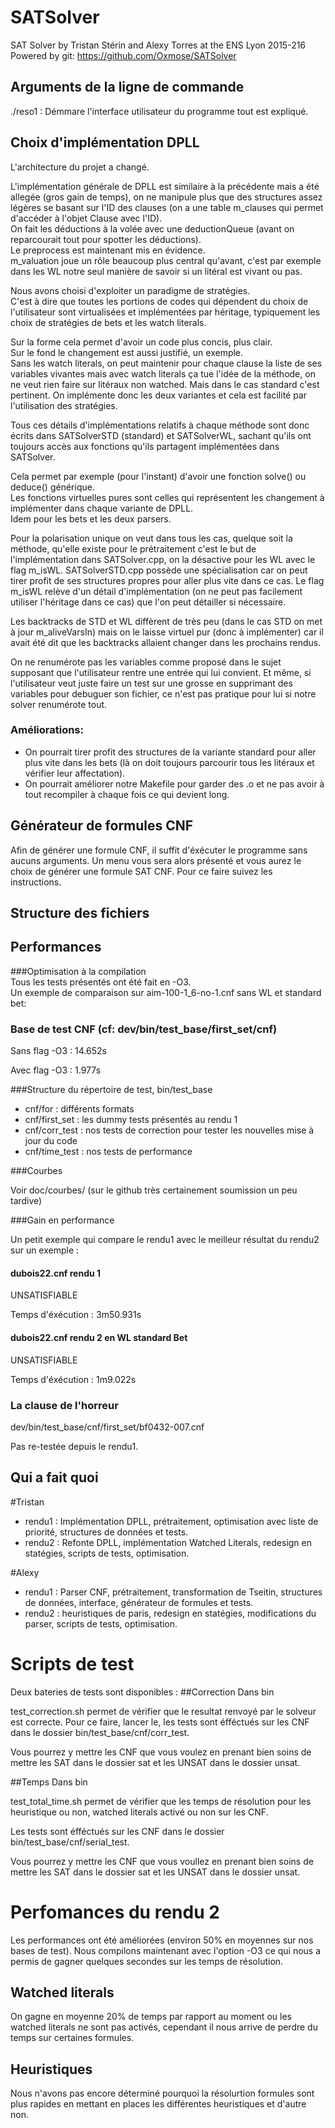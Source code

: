 # SATSolver
SAT Solver by Tristan Stérin and Alexy Torres at the ENS Lyon 2015-216
Powered by git: https://github.com/Oxmose/SATSolver

## Arguments de la ligne de commande
./reso1 : Démmare l'interface utilisateur du programme tout est expliqué.

## Choix d'implémentation DPLL

L'architecture du projet a changé.  

L'implémentation générale de DPLL est similaire à la précédente mais a été allegée (gros gain de temps), on ne manipule plus que des structures assez légères se basant sur l'ID des clauses (on a une table m_clauses qui permet d'accéder à l'objet Clause avec l'ID).    
On fait les déductions à la volée avec une deductionQueue (avant on reparcourait tout pour spotter les déductions).    
Le preprocess est maintenant mis en évidence.  
m_valuation joue un rôle beaucoup plus central qu'avant, c'est par exemple dans les WL notre seul manière de savoir si un litéral est vivant ou pas.  

Nous avons choisi d'exploiter un paradigme de stratégies.  
C'est à dire que toutes les portions de codes qui dépendent du choix de l'utilisateur
sont virtualisées et implémentées par héritage, typiquement les choix de stratégies de bets et les watch literals.  

Sur la forme cela permet d'avoir un code plus concis, plus clair.  
Sur le fond le changement est aussi justifié, un exemple.  
Sans les watch literals, on peut maintenir pour chaque clause la liste de ses variables vivantes mais avec watch literals ça tue l'idée de la méthode,
on ne veut rien faire sur litéraux non watched. Mais dans le cas standard c'est pertinent. On implémente donc les deux variantes et cela est facilité par l'utilisation des stratégies.    

Tous ces détails d'implémentations relatifs à chaque méthode sont donc écrits dans SATSolverSTD (standard) et SATSolverWL, sachant qu'ils ont toujours accès aux fonctions qu'ils partagent implémentées dans SATSolver.    

Cela permet par exemple (pour l'instant) d'avoir une fonction solve() ou deduce() générique.   
Les fonctions virtuelles pures sont celles qui représentent les changement à implémenter dans chaque variante de DPLL.  
Idem pour les bets et les deux parsers.    

Pour la polarisation unique on veut dans tous les cas, quelque soit la méthode, qu'elle existe pour le prétraitement c'est le but de l'implémentation dans SATSolver.cpp, on la désactive pour les WL avec le flag m_isWL. SATSolverSTD.cpp possède une spécialisation car on peut tirer profit de ses structures propres pour aller plus vite dans ce cas. Le flag m_isWL relève d'un détail d'implémentation (on ne peut pas facilement utiliser l'héritage dans ce cas) que l'on peut détailler si nécessaire.    

Les backtracks de STD et WL diffèrent de très peu (dans le cas STD on met à jour m_aliveVarsIn) mais on le laisse virtuel pur (donc à implémenter) car il avait été dit que les backtracks allaient changer dans les prochains rendus.   

On ne renumérote pas les variables comme proposé dans le sujet supposant que l'utilisateur rentre une entrée qui lui convient. Et même, si l'utilisateur veut juste faire un test sur une grosse en supprimant des variables pour debuguer son fichier, ce n'est pas pratique pour lui si notre solver renumérote tout.    

### Améliorations:         

- On pourrait tirer profit des structures de la variante standard pour aller plus vite dans les bets (là on doit toujours parcourir tous les litéraux et vérifier leur affectation).   
- On pourrait améliorer notre Makefile pour garder des .o et ne pas avoir à tout recompiler à chaque fois ce qui devient long.  


## Générateur de formules CNF
Afin de générer une formule CNF, il suffit d'éxécuter le programme sans aucuns arguments. Un menu vous sera alors présenté et vous aurez le choix de générer une formule SAT CNF. Pour ce faire suivez les instructions.       

## Structure des fichiers


## Performances
###Optimisation à la compilation  
Tous les tests présentés ont été fait en -O3.  
Un exemple de comparaison sur aim-100-1_6-no-1.cnf sans WL et standard bet:  


### Base de test CNF (cf: dev/bin/test_base/first_set/cnf)
Sans flag -O3 : 14.652s

Avec flag -O3 : 1.977s 

###Structure du répertoire de test, bin/test_base

* cnf/for : différents formats
* cnf/first_set : les dummy tests présentés au rendu 1
* cnf/corr_test : nos tests de correction pour tester les nouvelles mise à jour du code
* cnf/time_test : nos tests de performance

###Courbes

Voir doc/courbes/ (sur le github très certainement soumission un peu tardive)

###Gain en performance

Un petit exemple qui compare le rendu1 avec le meilleur résultat du rendu2 sur un exemple : 

#### dubois22.cnf rendu 1
UNSATISFIABLE

Temps d'éxécution : 3m50.931s

#### dubois22.cnf rendu 2 en WL standard Bet
UNSATISFIABLE

Temps d'éxécution : 1m9.022s


### La clause de l'horreur

dev/bin/test_base/cnf/first_set/bf0432-007.cnf

Pas re-testée depuis le rendu1.


## Qui a fait quoi
#Tristan
* rendu1 : Implémentation DPLL, prétraitement, optimisation avec liste de priorité, structures de données et tests.
* rendu2 : Refonte DPLL, implémentation Watched Literals, redesign en statégies, scripts de tests, optimisation.

#Alexy
* rendu1 : Parser CNF, prétraitement, transformation de Tseitin, structures de données, interface, générateur de formules et tests.
* rendu2 :  heuristiques de paris, redesign en statégies, modifications du parser, scripts de tests, optimisation.

# Scripts de test
Deux bateries de tests sont disponibles :
##Correction
Dans bin

test_correction.sh permet de vérifier que le resultat renvoyé par le solveur est correcte. Pour ce faire, lancer le, les tests sont éfféctués sur les CNF dans le dossier bin/test_base/cnf/corr_test.

Vous pourrez y mettre les CNF que vous voulez en prenant bien soins de mettre les SAT dans le dossier sat et les UNSAT dans le dossier unsat.

##Temps
Dans bin

test_total_time.sh permet de vérifier que les temps de résolution pour les heuristique ou non, watched literals activé ou non sur les CNF.

Les tests sont éfféctués sur les CNF dans le dossier bin/test_base/cnf/serial_test.

Vous pourrez y mettre les CNF que vous voullez en prenant bien soins de mettre les SAT dans le dossier sat et les UNSAT dans le dossier unsat.

# Perfomances du rendu 2
Les performances ont été améliorées (environ 50% en moyennes sur nos bases de test).
Nous compilons maintenant avec l'option -O3 ce qui nous a permis de gagner quelques secondes sur les temps de résolution.

## Watched literals
On gagne en moyenne 20% de temps par rapport au moment ou les watched literals ne sont pas activés, cependant il nous arrive de perdre du temps sur certaines formules.

## Heuristiques
Nous n'avons pas encore déterminé pourquoi la résolurtion formules sont plus rapides en mettant en places les différentes heuristiques et d'autre non.
